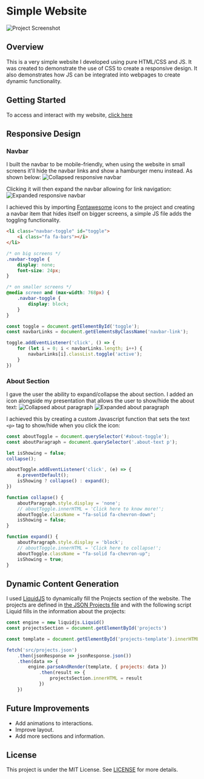 # Simple Website

![Project Screenshot](assets/complete-site.png) 

## Overview

This is a very simple website I developed using pure HTML/CSS and JS. It was created to demonstrate the use of CSS to create a responsive design. It also demonstrates how JS can be integrated into webpages to create dynamic functionality.

## Getting Started

To access and interact with my website, [click here](https://rafavital.github.io/simple-website-practice/)

## Responsive Design
### Navbar
I built the navbar to be mobile-friendly, when using the website in small screens it'll hide the navbar links and show a hamburger menu instead. As shown below:
![Collapsed responsive navbar](assets/responsive-navbar_1.png)

Clicking it will then expand the navbar allowing for link navigation:
![Expanded responsive navbar](assets/responsive-navbar_2.png)

I achieved this by importing [Fontawesome](https://fontawesome.com/) icons to the project and creating a navbar item that hides itself on bigger screens, a simple JS file adds the toggling functionality.

```html
<li class="navbar-toggle" id="toggle">
    <i class="fa fa-bars"></i>
</li>
```

```css
/* on big screens */
.navbar-toggle {
    display: none;
    font-size: 24px;
}

/* on smaller screens */
@media screen and (max-width: 768px) {
    .navbar-toggle {
        display: block;
    }
}
```

```js 
const toggle = document.getElementById('toggle');
const navbarLinks = document.getElementsByClassName('navbar-link');

toggle.addEventListener('click', () => {
    for (let i = 0; i < navbarLinks.length; i++) {
        navbarLinks[i].classList.toggle('active');
    }
})
```


### About Section
I gave the user the ability to expand/collapse the about section. I added an icon alongside my presentation that allows the user to show/hide the about text:
![Collapsed about paragraph](assets/responsive-about_1.png)
![Expanded about paragraph](assets/responsive-about_2.png)

I achieved this by creating a custom Javascript function that sets the text `<p>` tag to show/hide when you click the icon:

```js
const aboutToggle = document.querySelector('#about-toggle');
const aboutParagraph = document.querySelector('.about-text p');

let isShowing = false;
collapse();

aboutToggle.addEventListener('click', (e) => {
    e.preventDefault();
    isShowing ? collapse() : expand();
})

function collapse() {
    aboutParagraph.style.display = 'none';
    // aboutToggle.innerHTML = 'Click here to know more!';
    aboutToggle.className = "fa-solid fa-chevron-down";
    isShowing = false;
}

function expand() {
    aboutParagraph.style.display = 'block';
    // aboutToggle.innerHTML = 'Click here to collapse!';
    aboutToggle.className = "fa-solid fa-chevron-up";
    isShowing = true;
}
```

## Dynamic Content Generation
I used [LiquidJS](liquidjs.com/) to dynamically fill the Projects section of the website. The projects are defined in [the JSON Projects file](src/projects.json) and with the following script Liquid fills in the information about the projects:

```js
const engine = new liquidjs.Liquid()
const projectsSection = document.getElementById('projects')

const template = document.getElementById('projects-template').innerHTML

fetch('src/projects.json')
    .then(jsonResponse => jsonResponse.json())
    .then(data => {
        engine.parseAndRender(template, { projects: data })
            .then(result => {
                projectsSection.innerHTML = result
            })
    })
```

## Future Improvements
- Add animations to interactions.
- Improve layout.
- Add more sections and information.

## License
This project is under the MIT License. See [LICENSE](/LICENSE) for more details.